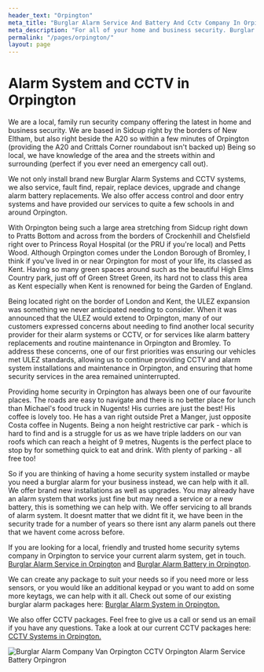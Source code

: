 ```yaml
---
header_text: "Orpington"
meta_title: "Burglar Alarm Service And Battery And Cctv Company In Orpington"
meta_description: "For all of your home and business security. Burglar Alarm Servicing, Burglar Alarm Installation, Alarm Battery and CCTV.. Call 020 8302 4065 or send an email."
permalink: "/pages/orpington/"
layout: page
---
```


# **Alarm System and CCTV in Orpington** 

We are a local, family run security company offering the latest in home and business security. We are based in Sidcup right by the borders of New Eltham, but also right beside the A20 so within a few minutes of Orpington (providing the A20 and Crittals Corner roundabout isn\'t backed up) Being so local, we have knowledge of the area and the streets within and surrounding (perfect if you ever need an emergency call out).

We not only install brand new Burglar Alarm Systems and CCTV systems, we also service, fault find, repair, replace devices, upgrade and change alarm battery replacements. We also offer access control and door entry systems and have provided our services to quite a few schools in and around Orpington.

With Orpington being such a large area stretching from Sidcup right down to Pratts Bottom and across from the borders of Crockenhill and Chelsfield right over to Princess Royal Hospital (or the PRU if you\'re local) and Petts Wood. Although Orpington comes under the London Borough of Bromley, I think if you\'ve lived in or near Orpington for most of your life, its classed as Kent. Having so many green spaces around such as the beautiful High Elms Country park, just off of Green Street Green, its hard not to class this area as Kent especially when Kent is renowned for being the Garden of England.

Being located right on the border of London and Kent, the ULEZ expansion was something we never anticipated needing to consider. When it was announced that the ULEZ would extend to Orpington, many of our customers expressed concerns about needing to find another local security provider for their alarm systems or CCTV, or for services like alarm battery replacements and routine maintenance in Orpington and Bromley. To address these concerns, one of our first priorities was ensuring our vehicles met ULEZ standards, allowing us to continue providing CCTV and alarm system installations and maintenance in Orpington, and ensuring that home security services in the area remained uninterrupted.

Providing home security in Orpington has always been one of our favourite places. The roads are easy to navigate and there is no better place for lunch than Michael\'s food truck in Nugents! His curries are just the best! His coffee is lovely too. He has a van right outside Pret a Manger, just opposite Costa coffee in Nugents. Being a non height restrictive car park - which is hard to find and is a struggle for us as we have triple ladders on our van roofs which can reach a height of 9 metres, Nugents is the perfect place to stop by for something quick to eat and drink. With plenty of parking - all free too!

So if you are thinking of having a home security system installed or maybe you need a burglar alarm for your business instead, we can help with it all. We offer brand new installations as well as upgrades. You may already have an alarm system that works just fine but may need a service or a new battery, this is something we can help with. We offer servicing to all brands of alarm system. It doesnt matter that we didnt fit it, we have been in the security trade for a number of years so there isnt any alarm panels out there that we havent come across before.

If you are looking for a local, friendly and trusted home security sytems company in Orpington to service your current alarm system, get in touch. [Burglar Alarm Service in Orpington](/categories/servicing-and-repairs/) and [Burglar Alarm Battery in Orpington](/categories/servicing-and-repairs/).

We can create any package to suit your needs so if you need more or less sensors, or you would like an additional keypad or you want to add on some more keytags, we can help with it all. Check out some of our existing burglar alarm packages here: [Burglar Alarm System in Orpington.](/categories/burglar-alarms/)

We also offer CCTV packages. Feel free to give us a call or send us an email if you have any questions. Take a look at our current CCTV packages here: [CCTV Systems in Orpington.](/categories/cctv/)

![Burglar Alarm Company Van Orpington CCTV Orpington Alarm Service Battery Orpingron](https://res.cloudinary.com/kbs/image/upload/f_auto,q_auto/ysizh3plzbep45fgjb0g.webp "Orpington High Elms Van ")